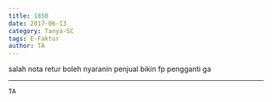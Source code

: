 ```yaml
---
title: 1850
date: 2017-06-13
category: Tanya-SC
tags: E-Faktur
author: TA
---
```


salah nota retur boleh nyaranin penjual bikin fp pengganti ga

---



`TA`
